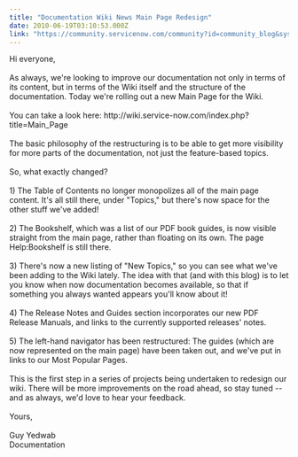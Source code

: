 ```yaml
---
title: "Documentation Wiki News Main Page Redesign"
date: 2010-06-19T03:10:53.000Z
link: "https://community.servicenow.com/community?id=community_blog&sys_id=1d5d6629dbd0dbc01dcaf3231f96192f"
---
```

<p>Hi everyone,<br /><br />As always, we're looking to improve our documentation not only in terms of its content, but in terms of the Wiki itself and the structure of the documentation. Today we're rolling out a new Main Page for the Wiki.<br /><br />You can take a look here: http://wiki.service-now.com/index.php?title=Main_Page<br /><br />The basic philosophy of the restructuring is to be able to get more visibility for more parts of the documentation, not just the feature-based topics.<br /><br />So, what exactly changed?<br /><br />1) The Table of Contents no longer monopolizes all of the main page content. It's all still there, under "Topics," but there's now space for the other stuff we've added!<br /><br />2) The Bookshelf, which was a list of our PDF book guides, is now visible straight from the main page, rather than floating on its own. The page Help:Bookshelf is still there.<br /><br />3) There's now a new listing of "New Topics," so you can see what we've been adding to the Wiki lately. The idea with that (and with this blog) is to let you know when now documentation becomes available, so that if something you always wanted appears you'll know about it! <br /><br />4) The Release Notes and Guides section incorporates our new PDF Release Manuals, and links to the currently supported releases' notes.<br /><br />5) The left-hand navigator has been restructured: The guides (which are now represented on the main page) have been taken out, and we've put in links to our Most Popular Pages.<br /><br />This is the first step in a series of projects being undertaken to redesign our wiki. There will be more improvements on the road ahead, so stay tuned -- and as always, we'd love to hear your feedback.<br /><br />Yours,<br /><br />Guy Yedwab<br />Documentation</p>